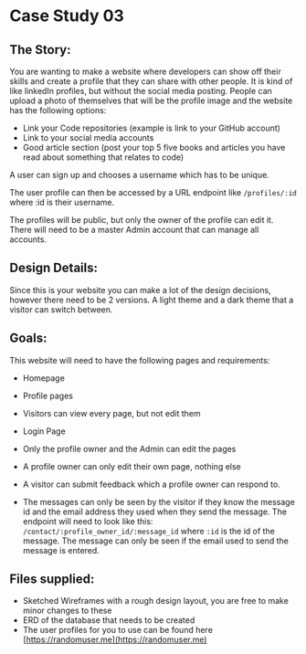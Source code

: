 # Case Study 03

## The Story:

You are wanting to make a website where developers can show off their skills and create a profile that they can share with other people. It is kind of like linkedIn profiles, but without the social media posting.
People can upload a photo of themselves that will be the profile image and the website has the following options:

* Link your Code repositories (example is link to your GitHub account)
* Link to your social media accounts
* Good article section (post your top 5 five books and articles you have read about something that relates to code)

A user can sign up and chooses a username which has to be unique.

The user profile can then be accessed by a URL endpoint like `/profiles/:id` where :id is their username.

The profiles will be public, but only the owner of the profile can edit it.
There will need to be a master Admin account that can manage all accounts.

## Design Details:

Since this is your website you can make a lot of the design decisions, however there need to be 2 versions. A light theme and a dark theme that a visitor can switch between.

## Goals:

This website will need to have the following pages and requirements:

* Homepage
* Profile pages
* Visitors can view every page, but not edit them
* Login Page

* Only the profile owner and the Admin can edit the pages
* A profile owner can only edit their own page, nothing else
* A visitor can submit feedback which a profile owner can respond to. 
* The messages can only be seen by the visitor if they know the message id and the email address they used when they send the message. The endpoint will need to look like this: `/contact/:profile_owner_id/:message_id` where `:id` is the id of the message. The message can only be seen if the email used to send the message is entered.

## Files supplied:

* Sketched Wireframes with a rough design layout, you are free to make minor changes to these
* ERD of the database that needs to be created
* The user profiles for you to use can be found here [https://randomuser.me](https://randomuser.me)

